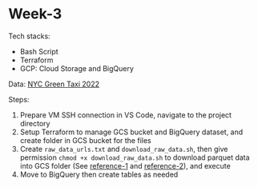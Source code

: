 # Week-3
Tech stacks:
- Bash Script
- Terraform
- GCP: Cloud Storage and BigQuery 

Data:
[NYC Green Taxi 2022](https://www.nyc.gov/site/tlc/about/tlc-trip-record-data.page) 

Steps:
1. Prepare VM SSH connection in VS Code, navigate to the project directory
2. Setup Terraform to manage GCS bucket and BigQuery dataset, and create folder in GCS bucket for the files
3. Create `raw_data_urls.txt` and `download_raw_data.sh`, then give permission `chmod +x download_raw_data.sh` to download parquet data into GCS folder (See [reference-1](https://github.com/toddwschneider/nyc-taxi-data/tree/master) and [reference-2](https://stackoverflow.com/questions/55524999/is-there-any-terraform-module-to-create-folders-within-a-bucket-gcp)), and execute 
4. Move to BigQuery then create tables as needed
